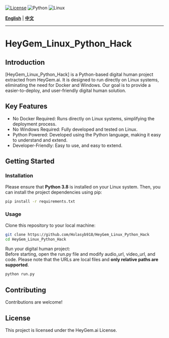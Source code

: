 
[![License](https://img.shields.io/badge/License-View%20License-blue.svg)](https://github.com/GuijiAI/HeyGem.ai/blob/main/LICENSE)
![Python](https://img.shields.io/badge/Python-3.8-blue.svg)
![Linux](https://img.shields.io/badge/OS-Linux-brightgreen.svg)

**[English](#english-version)** | **[中文](./README_zh.md)**

---

<a name="english-version"></a>

# HeyGem_Linux_Python_Hack

## Introduction

[HeyGem_Linux_Python_Hack] is a Python-based digital human project extracted from HeyGem.ai. It is designed to run directly on Linux systems, eliminating the need for Docker and Windows. Our goal is to provide a easier-to-deploy, and user-friendly digital human solution.

## Key Features

* No Docker Required: Runs directly on Linux systems, simplifying the deployment process.
* No Windows Required: Fully developed and tested on Linux.
* Python Powered: Developed using the Python language, making it easy to understand and extend.
* Developer-Friendly: Easy to use, and easy to extend.

## Getting Started

### Installation

Please ensure that **Python 3.8** is installed on your Linux system. Then, you can install the project dependencies using pip:

```bash
pip install -r requirements.txt
```

### Usage
Clone this repository to your local machine:
```bash
git clone https://github.com/Holasyb918/HeyGem_Linux_Python_Hack
cd HeyGem_Linux_Python_Hack
```
Run your digital human project:  
Before starting, open the run.py file and modify audio_url, video_url, and code. Please note that the URLs are local files and **only relative paths are supported**.
```bash
python run.py 
```

## Contributing  
Contributions are welcome! 

## License
This project is licensed under the HeyGem.ai License.